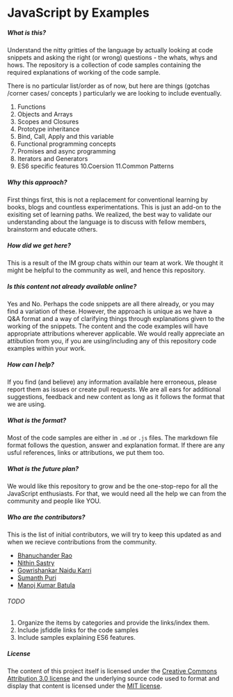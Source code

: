 # JavaScript by Examples

##### What is this?

Understand the nitty gritties of the language by actually looking at code snippets and asking the right (or wrong) questions - the whats, whys and hows. The repository is a collection of code samples containing the required explanations of working of the code sample. 

There is no particular list/order as of now, but here are things (gotchas /corner cases/ concepts ) particularly we are looking to include eventually.
1. Functions 
2. Objects and Arrays
3. Scopes and Closures
4. Prototype inheritance
5. Bind, Call, Apply and this variable
6. Functional programming concepts
7. Promises and async programming
8. Iterators and Generators
9. ES6 specific features
10.Coersion
11.Common Patterns

##### Why this approach? 

First things first, this is not a replacement for conventional learning by books, blogs and countless experimentations. This is just an add-on to the exisiting set of learning paths. We realized, the best way to validate our understanding about the language is to discuss with fellow members, brainstorm and educate others.

##### How did we get here?

This is a result of the IM group chats within our team at work. We thought it might be helpful to the community as well, and hence this repository.

##### Is this content not already available online?

Yes and No. Perhaps the code snippets are all there already, or you may find a variation of these. However, the approach is unique as we have a Q&A format and a way of clarifying things through explanations given to the working of the snippets. The content and the code examples will have appropriate attributions wherever applicable. We would really appreciate an attibution from you, if you are using/including any of this repository code examples within your work. 

##### How can I help?

If you find (and believe) any information available here erroneous, please report them as issues or create pull requests. We are all ears for additional suggestions, feedback and new content as long as it follows the format that we are using.

##### What is the format?

Most of the code samples are either in `.md` or `.js` files. The markdown file format follows the question, answer and explanation format. If there are any usful references, links or attributions, we put them too.

##### What is the future plan?

We would like this repository to grow and be the one-stop-repo for all the JavaScript enthusiasts. For that, we would need all the help we can from the community and people like YOU. 

##### Who are the contributors?

This is the list of initial contributors, we will try to keep this updated as and when we recieve contributions from the community.

* [Bhanuchander Rao](https://github.com/bhanu09)
* [Nithin Sastry](https://github.com/nithinsastry)
* [Gowrishankar Naidu Karri](https://github.com/naniaryan)
* [Sumanth Puri](https://github.com/smnth90)
* [Manoj Kumar Batula](https://github.com/bmkmanoj)

###### TODO

1. Organize the items by categories and provide the links/index them.
2. Include jsfiddle links for the code samples
3. Include samples explaining ES6 features.

##### License

The content of this project itself is licensed under the [Creative Commons Attribution 3.0 license](http://creativecommons.org/licenses/by/3.0/us/deed.en_US) and the underlying source code used to format and display that content is licensed under the [MIT license](http://opensource.org/licenses/mit-license.php).





